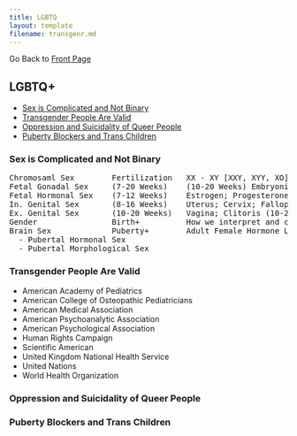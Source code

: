```yaml
---
title: LGBTQ
layout: template
filename: transgenr.md
--- 
```


Go Back to [Front Page](index.md)

##    LGBTQ+
- [Sex is Complicated and Not Binary](#sex-is-complicated-and-not-a-binary)
- [Transgender People Are Valid](#transgender-people-are-valid)
- [Oppression and Suicidality of Queer People](#oppression-and-suicidality-of-queer-people)
- [Puberty Blockers and Trans Children](#puberty-blockers-and-trans-children)

### Sex is Complicated and Not Binary
<pre>
Chromosaml Sex        Fertilization   XX - XY [XXY, XYY, XO]
Fetal Gonadal Sex     (7-20 Weeks)    (10-20 Weeks) Embryonic Ovaries - (7-12 Weeks) Embryonic Testes
Fetal Hormonal Sex    (7-12 Weeks)    Estrogen; Progesterone - Testosterone
In. Genital Sex       (8-16 Weeks)    Uterus; Cervix; Fallopian Tubes - Vas Deferens; Prostate; Epididymis
Ex. Genital Sex       (10-20 Weeks)   Vagina; Clitoris (10-20 Weeks) - Penis; Scrotum (12-14 Weeks)
Gender                Birth+          How we interpret and categorize the mixture of all previous stages.
Brain Sex             Puberty+        Adult Female Hormone Levels/Patterns - Adult Male Hormone Levels/Patterns
  - Pubertal Hormonal Sex
  - Pubertal Morphological Sex
</pre>

### Transgender People Are Valid
- American Academy of Pediatrics
- American College of Osteopathic Pediatricians
- American Medical Association
- American Psychoanalytic Association
- American Psychological Association
- Human Rights Campaign
- Scientific American
- United Kingdom National Health Service
- United Nations
- World Health Organization

### Oppression and Suicidality of Queer People

### Puberty Blockers and Trans Children
